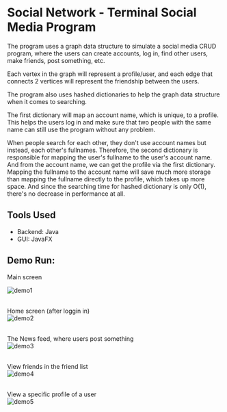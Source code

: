# Social Network - Terminal Social Media Program

The program uses a graph data structure to simulate a social media CRUD program, where the users can
create accounts, log in, find other users, make friends, post something, etc.

Each vertex in the graph will represent a profile/user, and each edge that connects 2 vertices will
represent the friendship between the users.

The program also uses hashed dictionaries to help the graph data structure when it comes to searching.

The first dictionary will map an account name, which is unique, to a profile. This helps the users log in
and make sure that two people with the same name can still use the program without any problem.

When people search for each other, they don't use account names but instead, each other's fullnames.
Therefore, the second dictionary is responsible for mapping the user's fullname to the user's account name. And from
the account name, we can get the profile via the first dictionary. Mapping the fullname to the account name will save
much more storage than mapping the fullname directly to the profile, which takes up more space. And since the searching
time for hashed dictionary is only O(1), there's no decrease in performance at all.

## Tools Used
- Backend: Java
- GUI: JavaFX

## Demo Run:
Main screen<br>

![demo1](https://user-images.githubusercontent.com/83048295/131197358-afb27c25-3d38-4836-8f81-21cb64d0f2c6.png)

<br>Home screen (after loggin in)<br>
![demo2](https://user-images.githubusercontent.com/83048295/131197382-8ef77808-ac36-42b2-b22d-0d7d7c40644e.png)

<br>The News feed, where users post something<br>
![demo3](https://user-images.githubusercontent.com/83048295/131197502-34135d2e-b6f6-4569-b5e2-332e92fcc5b8.png)

<br>View friends in the friend list<br>
![demo4](https://user-images.githubusercontent.com/83048295/131197523-66ebe931-0603-42f1-8039-ec9a2ceaa1a4.png)

<br>View a specific profile of a user<br>
![demo5](https://user-images.githubusercontent.com/83048295/131197532-dbce6ab3-a0af-46c6-a75a-8e99c11a60c9.png)


